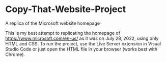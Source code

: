 # Copy-That-Website-Project
A replica of the Microsoft website homepage 

This is my best attempt to replicating the homepage of https://www.microsoft.com/en-us/ as it was on July 28, 2022, using only HTML and CSS. To run the project, use the Live Server extension in Visual Studio Code or just open the HTML file in your browser (works best with Chrome).